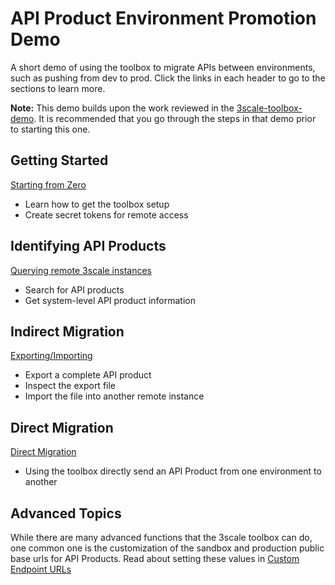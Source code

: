 # API Product Environment Promotion Demo
A short demo of using the toolbox to migrate APIs between environments, such as pushing from dev to prod. Click the links in each header to go to the sections to learn more.

**Note:** This demo builds upon the work reviewed in the [3scale-toolbox-demo](https://github.com/3scale-demos/3scale-toolbox-demo). It is recommended that you go through the steps in that demo prior to starting this one.

## Getting Started

[Starting from Zero](from-zero.md)

- Learn how to get the toolbox setup
- Create secret tokens for remote access

## Identifying API Products

[Querying remote 3scale instances](querying-remotes.md)

- Search for API products
- Get system-level API product information

## Indirect Migration

[Exporting/Importing](export-import.md)

- Export a complete API product
- Inspect the export file
- Import the file into another remote instance

## Direct Migration

[Direct Migration](direct-migration.md)

- Using the toolbox directly send an API Product from one environment to another

## Advanced Topics

While there are many advanced functions that the 3scale toolbox can do, one common one is the customization of the sandbox and production public base urls for API Products. Read about setting these values in [Custom Endpoint URLs](custom-endpoints.md)
